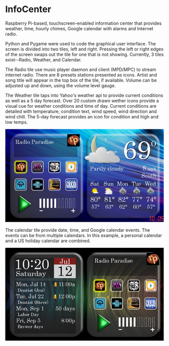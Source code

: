 InfoCenter
==========

Raspberry Pi-based, touchscreen-enabled information center that provides weather, time, hourly chimes, Google calendar with alarms and Internet radio.  

Python and Pygame were used to code the graphical user interface.  The screen is divided into two tiles, left and right.  Pressing the left or right edges of the screen swaps out the tile for one that is not showing.  Currently, 3 tiles exist--Radio, Weather, and Calendar.

The Radio tile use music player daemon and client (MPD/MPC) to stream internet radio.  There are 8 presets stations presented as icons.  Artist and song title will appear in the top box of the tile, if available.  Volume can be adjusted up and down, using the volume level gauge.

The Weather tile taps into Yahoo's weather api to provide current conditions as well as a 5 day forecast.  Over 20 custom drawn wether icons provide a visual cue for weather conditions and time of day.  Current conditions are detailed with temperature, condition text, wind speed, wind direction and wind chill.  The 5-day forecast provides an icon for condition and high and low temps. 

![](https://raw.githubusercontent.com/FRC4564/InfoCenter/master/screenshot1.jpg)

The calendar tile provide date, time, and Google calendar events.  The events can be from multiple calendars.  In this example, a personal calendar and a US holiday calendar are combined. 

![](https://raw.githubusercontent.com/FRC4564/InfoCenter/master/screenshot2.jpg)
